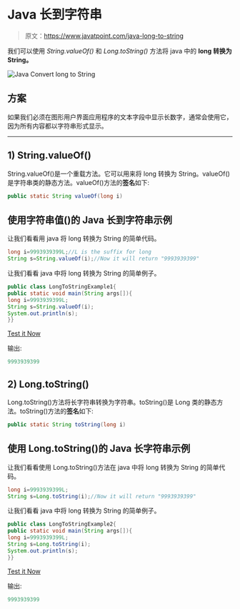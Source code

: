 # Java 长到字符串

> 原文：<https://www.javatpoint.com/java-long-to-string>

我们可以使用 *String.valueOf()* 和 *Long.toString()* 方法将 java 中的 **long 转换为 String。**

![Java Convert long to String](../img/ec097adee7be77e1df1aa803b68aa249.png)

## 方案

如果我们必须在图形用户界面应用程序的文本字段中显示长数字，通常会使用它，因为所有内容都以字符串形式显示。

* * *

## 1) String.valueOf()

String.valueOf()是一个重载方法。它可以用来将 long 转换为 String。valueOf()是字符串类的静态方法。valueOf()方法的**签名**如下:

```java
public static String valueOf(long i)

```

## 使用字符串值()的 Java 长到字符串示例

让我们看看用 java 将 long 转换为 String 的简单代码。

```java
long i=9993939399L;//L is the suffix for long
String s=String.valueOf(i);//Now it will return "9993939399"

```

让我们看看 java 中将 long 转换为 String 的简单例子。

```java
public class LongToStringExample1{
public static void main(String args[]){
long i=9993939399L;
String s=String.valueOf(i);
System.out.println(s);
}}

```

[Test it Now](https://www.javatpoint.com/opr/test.jsp?filename=LongToStringExample1)

输出:

```java
9993939399

```

## 2) Long.toString()

Long.toString()方法将长字符串转换为字符串。toString()是 Long 类的静态方法。toString()方法的**签名**如下:

```java
public static String toString(long i)

```

## 使用 Long.toString()的 Java 长字符串示例

让我们看看使用 Long.toString()方法在 java 中将 long 转换为 String 的简单代码。

```java
long i=9993939399L;
String s=Long.toString(i);//Now it will return "9993939399"

```

让我们看看 java 中将 long 转换为 String 的简单例子。

```java
public class LongToStringExample2{
public static void main(String args[]){
long i=9993939399L;
String s=Long.toString(i);
System.out.println(s);
}}

```

[Test it Now](https://www.javatpoint.com/opr/test.jsp?filename=LongToStringExample2)

输出:

```java
9993939399

```